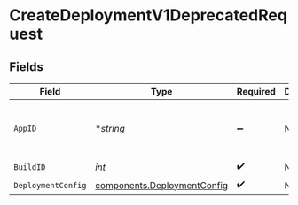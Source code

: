 # CreateDeploymentV1DeprecatedRequest


## Fields

| Field                                                                      | Type                                                                       | Required                                                                   | Description                                                                | Example                                                                    |
| -------------------------------------------------------------------------- | -------------------------------------------------------------------------- | -------------------------------------------------------------------------- | -------------------------------------------------------------------------- | -------------------------------------------------------------------------- |
| `AppID`                                                                    | **string*                                                                  | :heavy_minus_sign:                                                         | N/A                                                                        | app-af469a92-5b45-4565-b3c4-b79878de67d2                                   |
| `BuildID`                                                                  | *int*                                                                      | :heavy_check_mark:                                                         | N/A                                                                        | 1                                                                          |
| `DeploymentConfig`                                                         | [components.DeploymentConfig](../../models/components/deploymentconfig.md) | :heavy_check_mark:                                                         | N/A                                                                        |                                                                            |